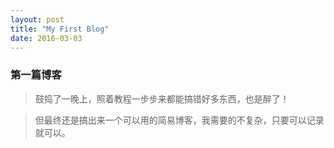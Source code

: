 ```yaml
---
layout: post
title: "My First Blog"
date: 2016-03-03
---
```


### 第一篇博客


>鼓捣了一晚上，照着教程一步步来都能搞错好多东西，也是醉了！

>但最终还是搞出来一个可以用的简易博客，我需要的不复杂，只要可以记录就可以。

